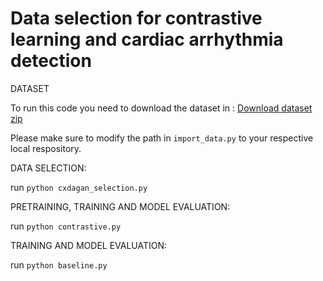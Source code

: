 # Data selection for contrastive learning and cardiac arrhythmia detection


DATASET

To run this code you need to download the dataset in : [Download dataset zip](https://drive.google.com/drive/folders/17OCTOtXYm5mW1qreXO9wWy_sx4AZ8khQ?usp=sharing)

Please make sure to modify the path in `import_data.py` to your respective local respository. 

DATA SELECTION:

run `python cxdagan_selection.py`

PRETRAINING, TRAINING AND MODEL EVALUATION:

run `python contrastive.py`

TRAINING AND MODEL EVALUATION:

run `python baseline.py`

